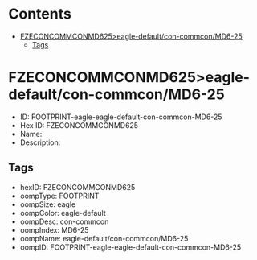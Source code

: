 



Contents
========

* [FZECONCOMMCONMD625>eagle-default/con-commcon/MD6-25](#fzeconcommconmd625eagle-defaultcon-commconmd6-25)
	* [Tags](#tags)

# FZECONCOMMCONMD625>eagle-default/con-commcon/MD6-25

- ID: FOOTPRINT-eagle-eagle-default-con-commcon-MD6-25
- Hex ID: FZECONCOMMCONMD625
- Name: 
- Description: 

## Tags

- hexID: FZECONCOMMCONMD625
- oompType: FOOTPRINT
- oompSize: eagle
- oompColor: eagle-default
- oompDesc: con-commcon
- oompIndex: MD6-25
- oompName: eagle-default/con-commcon/MD6-25
- oompID: FOOTPRINT-eagle-eagle-default-con-commcon-MD6-25
